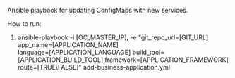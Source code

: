 Ansible playbook for updating ConfigMaps with new services.

How to run:
 1. ansible-playbook -i [OC_MASTER_IP], -e "git_repo_url=[GIT_URL] app_name=[APPLICATION_NAME] \
  language=[APPLICATION_LANGUAGE] build_tool=[APPLICATION_BUILD_TOOL] framework=[APPLICATION_FRAMEWORK] 
  route=[TRUE\FALSE]" add-business-application.yml